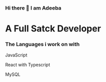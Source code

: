 ### Hi there 👋 I am Adeeba
# A Full Satck Developer 

### The Languages i work on with 
JavaScript 

React with Typescript

MySQL






